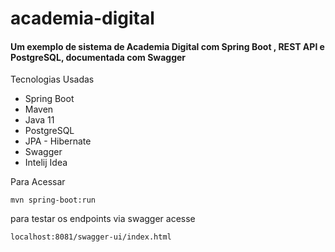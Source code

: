 # academia-digital

#### Um exemplo de sistema de Academia Digital com Spring Boot , REST API e PostgreSQL, documentada com Swagger

Tecnologias Usadas

- Spring Boot
- Maven
- Java 11
- PostgreSQL
- JPA - Hibernate
- Swagger
- Intelij Idea 

Para Acessar 
``` 
mvn spring-boot:run
```
para testar os endpoints via swagger acesse

```
localhost:8081/swagger-ui/index.html
```

